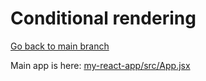 # Conditional rendering

[Go back to main branch](https://github.com/pranabdas/react-learning/tree/main)

Main app is here: [my-react-app/src/App.jsx](./my-react-app/src/App.jsx)

